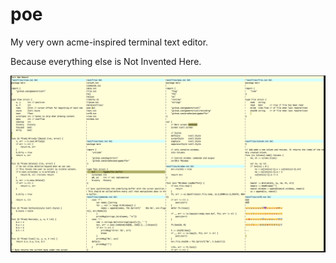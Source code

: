 # poe

My very own acme-inspired terminal text editor.

Because everything else is Not Invented Here.

![poe](./poe.png)
